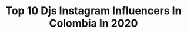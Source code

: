 ---
title: Top 10 Djs Instagram Influencers In Colombia In 2020
description: >-
  Find top djs Instagram influencers in Colombia in 2020. Most popular hashtags: #tiktok #repost #tbt #quedateencasa.
platform: Instagram
profiles:
  - username: "djsantiagocardona"
    fullname: >-
      SANTIAGO CARDONA
    location: "Colombia"
    followers: 105718
    engagement: 186
    commentsToLikes: 0.040181
    id: ck6ubktnja62p0j71zvgq9xsn
    verified: false
    hashtags: "#santamarta, #aleteo, #panama, #multiples"
  - username: "mix89.9"
    fullname: >-
      Mix 89.9 Medellín
    location: "Colombia"
    followers: 127202
    engagement: 54
    commentsToLikes: 0.487988
    id: ck15shxrld3e70i19kc89omug
    verified: false
    hashtags: "#domingo, #etiqueta, #greeicy, #noche"
  - username: "missangeldj"
    fullname: >-
      Miss Angel
    location: "Colombia"
    followers: 42738
    engagement: 160
    commentsToLikes: 0.034590
    id: ck5q8py1o7evf0i11fapdd1a7
    verified: false
    hashtags: "#nigeria, #nobody, #justfun, #energiapositiva"
  - username: "maikolelinsoportable"
    fullname: >-
      Maikol El Insoportable
    location: "Colombia"
    followers: 42771
    engagement: 84
    commentsToLikes: 0.013336
    id: ck5zvsk3t4uf40i141t23qur0
    verified: false
    hashtags: "#mercatondjs, #barranquilla, #atlantico, #djs"
  - username: "koldomiranda"
    fullname: >-
      Koldo Miranda
    location: "Colombia"
    followers: 18195
    engagement: 116
    commentsToLikes: 0.031993
    id: ck5c05f3zshaw0i11804vnb4j
    verified: false
    hashtags: "#chefslife, #besafe, #chefstalk, #streetfood"
  - username: "tornall"
    fullname: >-
      TORNALL 🇨🇴
    location: "Colombia"
    followers: 41593
    engagement: 772
    commentsToLikes: 0.017085
    id: ck6ubuheybs9x0j713u43xdkg
    verified: false
    hashtags: "#dembow, #trakor, #anrev, #jbalvin"
  - username: "djchocobeats"
    fullname: >-
      Dj Choco Beats
    location: "Colombia"
    followers: 5448
    engagement: 410
    commentsToLikes: 0.107242
    id: ck14lpz4pvwn70i192wbei7la
    verified: false
    hashtags: "#viral, #realdj, #bands, #real"
  - username: "bashdj"
    fullname: >-
      DJ BASH 🤘🏼🕶
    location: "Colombia"
    followers: 19000
    engagement: 334
    commentsToLikes: 0.069920
    id: ck0w3fuant6sz0i19rgmp3mrg
    verified: false
    hashtags: "#loscangris, #guatemala, #repost"
  - username: "jcarciladj"
    fullname: >-
      JC Arcila
    location: "Colombia"
    followers: 29476
    engagement: 364
    commentsToLikes: 0.053505
    id: ck6ubkok8a5710j71ys10q0br
    verified: false
    hashtags: "#lanuevaescuela, #guarachando, #tribalhouse, #zapateonation"
  - username: "elpoperap"
    fullname: >-
      el pope .the white choco
    location: "Colombia"
    followers: 17662
    engagement: 227
    commentsToLikes: 0.077111
    id: ck55nijvf6a880i11c2jh3lit
    verified: false
    hashtags: "#ellobo, #elpope, #quedateencasa"
---